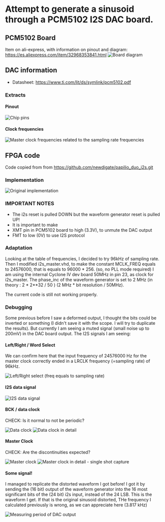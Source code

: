 # Attempt to generate a sinusoid through a PCM5102 I2S DAC board.
## PCM5102 Board
Item on ali-express, with information on pinout and diagram: https://es.aliexpress.com/item/32968353841.html
![Board diagram](doc/pcm5102_board_diagram.jpg)

## DAC information
 * Datasheet: https://www.ti.com/lit/ds/symlink/pcm5102.pdf
### Extracts
#### Pinout
![Chip pins](doc/pcm5102_table2_TerminalFunctions.png)

#### Clock frequencies
![Master clock frequencies related to the sampling rate frequencies](doc/pcm5102_table3_MasterClock_vs_SRs.png)


## FPGA code
Code copied from from https://github.com/newdigate/papilio_duo_i2s.git

### Implementation
![Original implementation](doc/wave_gen_circuit.png)

### IMPORTANT NOTES
 * The i2s reset is pulled DOWN but the waveform generator reset is pulled UP!
 * It is important to make
  * XMT pin in PCM5102 board to high (3.3V), to unmute the DAC output
  * FMT to low (0V) to use I2S protocol

### Adaptation
Looking at the table of frequencies, I decided to try 96kHz of sampling rate. Then I modified i2s_master.vhd, to make the constant MCLK_FREQ equals to 24576000, that is equals to 96000 * 256. (so, no PLL mode required)
I am using the internal Cyclone IV dev board 50MHz in pin 23, as clock for i2s_master. The phase_inc of the waveform generator is set to 2 MHz (in theory : 2 * 2**32 / 50 ) (2 MHz * bit resolution / 50MHz).

The current code is still not working properly.
### Debugging
Some previous before I saw a deformed output, I thought the bits could be inverted or something (I didn't save it with the scope. I will try to duplicate the results).
But currently I am seeing a muted signal  (small noise up to 200mV) in the DAC board output.
The I2S signals I am seeing:
#### Left/Right / Word Select
We can confirm here that the input frequency of 24576000 Hz for the master clock correctly ended in a LRCLK frequency (=sampling rate) of 96kHz.

![Left/Right select (freq equals to sampling rate)](doc/LeftRight_WordSelect.png)
#### I2S data signal
![I2S data signal](doc/DataOut.png)
#### BCK / data clock
CHECK: Is it normal to not be periodic?

![Data clock](doc/BCK_DataClock.png)
![Data clock in detail](doc/BCK_DataClock_Detailed.png)
#### Master Clock
CHECK: Are the discontinuities expected?

![Master clock](doc/MasterClock.png)
![Master clock in detail - single shot capture](doc/MasterClock_Detailed_SingleShot.png)
#### Some signal!
I managed to replicate the distorted waveform I got before! I got it by sending the (16 bit) output of the waveform generator into the 16 most significant bits of the (24 bit) i2s input, instead of the 24 LSB. 
This is the waveform I get. If that is the original sinusoid distorted, THe frequency I calculated previously is wrong, as we can appreciate here (3.817 kHz)

![Measuring period of DAC output](doc/DAC_with_number_in_MSB_detailed.png)
